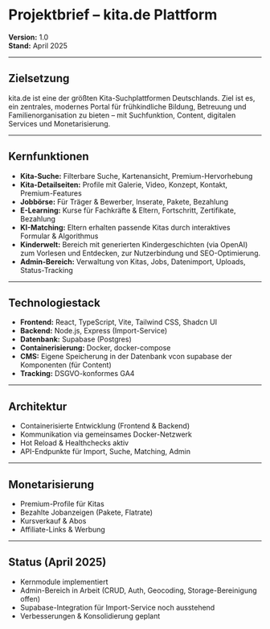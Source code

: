 # Projektbrief – kita.de Plattform

**Version:** 1.0  
**Stand:** April 2025

---

## Zielsetzung

kita.de ist eine der größten Kita-Suchplattformen Deutschlands. Ziel ist es, ein zentrales, modernes Portal für frühkindliche Bildung, Betreuung und Familienorganisation zu bieten – mit Suchfunktion, Content, digitalen Services und Monetarisierung.

---

## Kernfunktionen

- **Kita-Suche:** Filterbare Suche, Kartenansicht, Premium-Hervorhebung
- **Kita-Detailseiten:** Profile mit Galerie, Video, Konzept, Kontakt, Premium-Features
- **Jobbörse:** Für Träger & Bewerber, Inserate, Pakete, Bezahlung
- **E-Learning:** Kurse für Fachkräfte & Eltern, Fortschritt, Zertifikate, Bezahlung
- **KI-Matching:** Eltern erhalten passende Kitas durch interaktives Formular & Algorithmus
- **Kinderwelt:** Bereich mit generierten Kindergeschichten (via OpenAI) zum Vorlesen und Entdecken, zur Nutzerbindung und SEO-Optimierung.
- **Admin-Bereich:** Verwaltung von Kitas, Jobs, Datenimport, Uploads, Status-Tracking

---

## Technologiestack

- **Frontend:** React, TypeScript, Vite, Tailwind CSS, Shadcn UI
- **Backend:** Node.js, Express (Import-Service)
- **Datenbank:** Supabase (Postgres)
- **Containerisierung:** Docker, docker-compose
- **CMS:** Eigene Speicherung in der Datenbank vcon supabase der Komponenten (für Content)
- **Tracking:** DSGVO-konformes GA4

---

## Architektur

- Containerisierte Entwicklung (Frontend & Backend)
- Kommunikation via gemeinsames Docker-Netzwerk
- Hot Reload & Healthchecks aktiv
- API-Endpunkte für Import, Suche, Matching, Admin

---

## Monetarisierung

- Premium-Profile für Kitas
- Bezahlte Jobanzeigen (Pakete, Flatrate)
- Kursverkauf & Abos
- Affiliate-Links & Werbung

---

## Status (April 2025)

- Kernmodule implementiert
- Admin-Bereich in Arbeit (CRUD, Auth, Geocoding, Storage-Bereinigung offen)
- Supabase-Integration für Import-Service noch ausstehend
- Verbesserungen & Konsolidierung geplant
